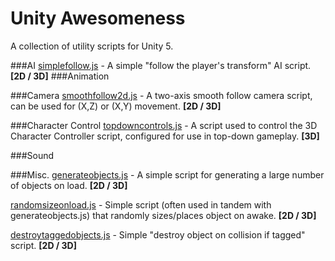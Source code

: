 # Unity Awesomeness
A collection of utility scripts for Unity 5.

###AI
[simplefollow.js](https://raw.githubusercontent.com/pflannery111/unity-starters/master/AI/Scripts/simplefollow.js) - A simple "follow the player's transform" AI script. **[2D / 3D]**
###Animation

###Camera
[smoothfollow2d.js](https://raw.githubusercontent.com/pflannery111/unity-starters/master/Camera/smoothfollow2d.js) - A two-axis smooth follow camera script, can be used for (X,Z) or (X,Y) movement. **[2D / 3D]**

###Character Control
[topdowncontrols.js](https://raw.githubusercontent.com/pflannery111/unity-starters/master/Character%20Control/topdowncontrols.js) - A script used to control the 3D Character Controller script, configured for use in top-down gameplay. **[3D]**

###Sound

###Misc.
[generateobjects.js](https://github.com/pflannery111/unity-starters/blob/master/Misc/generateobjects.js) - A simple script for generating a large number of objects on load. **[2D / 3D]**

[randomsizeonload.js](https://raw.githubusercontent.com/pflannery111/unity-starters/master/Misc/randomsizeonload.js) - Simple script (often used in tandem with generateobjects.js) that randomly sizes/places object on awake. **[2D / 3D]**

[destroytaggedobjects.js](https://raw.githubusercontent.com/patflannery/unity-awesomeness/master/Misc/destroytaggedobjects.js) - Simple "destroy object on collision if tagged" script. **[2D / 3D]**

